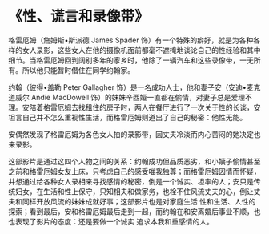 # 《性、谎言和录像带》

格雷厄姆（詹姆斯•斯派德 James Spader 饰）有一个特殊的癖好，就是为各种各样的女人录影，这些女人在他的摄像机面前都毫不遮掩地谈论自己的性经验和其中细节。当格雷厄姆回到阔别多年的家乡时，他除了一辆汽车和这些录像带，一无所有。所以他只能暂时借住在同学约翰家。

约翰（彼得•盖勒 Peter Gallagher 饰）是一名成功人士，他和妻子安（安迪•麦克道威尔 Andie MacDowell 饰）的妹妹辛西娅一直都在偷情，对妻子总是爱理不理。安陪着格雷厄姆去找租住的房子时，两人在餐厅进行了一次关于性的长谈，安坦言自己并不怎么重视性生活，而格雷厄姆则道出了自己的秘密：他性无能。

安偶然发现了格雷厄姆为各色女人拍的录影带，因丈夫冷淡而内心苦闷的她决定也来录影。

这部影片是通过这四个人物之间的关系：约翰成功但品质恶劣，和小姨子偷情甚至之前和格雷厄姆女友上床，只考虑自己的感受唯我独尊；而格雷厄姆因情而怀疑，并想通过给各种女人录相来寻找感情的秘密，倒是一个诚实、坦率的人；安只是传统妇女，在生活和性上保守，只知相夫和做家务，也栓不住风流丈夫的心，倒让丈夫和同样开放风流的妹妹成就好事；这部影片也是对家庭生活 性和生活、人性的探索；看到最后，安和格雷厄姆最后走到一起，而约翰在和安离婚后事业不顺，也也表现了影片的态度：还是要做一个诚实 追求本我和重感情的人。